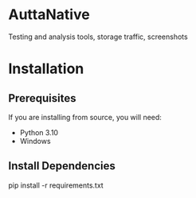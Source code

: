 # AuttaNative
Testing and analysis tools, storage traffic, screenshots

# Installation
## Prerequisites
If you are installing from source, you will need:
- Python 3.10
- Windows
## Install Dependencies
pip install -r requirements.txt



